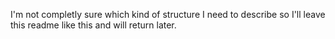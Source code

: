 I'm not completly sure which kind of structure I need to describe so
I'll leave this readme like this and will return later.
